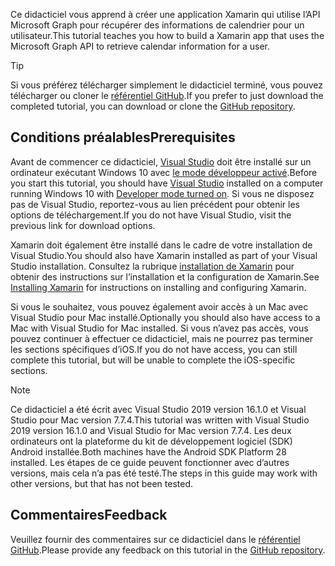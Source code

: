 <!-- markdownlint-disable MD002 MD041 -->

<span data-ttu-id="ceb6b-101">Ce didacticiel vous apprend à créer une application Xamarin qui utilise l’API Microsoft Graph pour récupérer des informations de calendrier pour un utilisateur.</span><span class="sxs-lookup"><span data-stu-id="ceb6b-101">This tutorial teaches you how to build a Xamarin app that uses the Microsoft Graph API to retrieve calendar information for a user.</span></span>

> [!TIP]
> <span data-ttu-id="ceb6b-102">Si vous préférez télécharger simplement le didacticiel terminé, vous pouvez télécharger ou cloner le [référentiel GitHub](https://github.com/microsoftgraph/msgraph-training-xamarin).</span><span class="sxs-lookup"><span data-stu-id="ceb6b-102">If you prefer to just download the completed tutorial, you can download or clone the [GitHub repository](https://github.com/microsoftgraph/msgraph-training-xamarin).</span></span>

## <a name="prerequisites"></a><span data-ttu-id="ceb6b-103">Conditions préalables</span><span class="sxs-lookup"><span data-stu-id="ceb6b-103">Prerequisites</span></span>

<span data-ttu-id="ceb6b-104">Avant de commencer ce didacticiel, [Visual Studio](https://visualstudio.microsoft.com/vs/) doit être installé sur un ordinateur exécutant Windows 10 avec [le mode développeur activé](https://docs.microsoft.com/windows/uwp/get-started/enable-your-device-for-development).</span><span class="sxs-lookup"><span data-stu-id="ceb6b-104">Before you start this tutorial, you should have [Visual Studio](https://visualstudio.microsoft.com/vs/) installed on a computer running Windows 10 with [Developer mode turned on](https://docs.microsoft.com/windows/uwp/get-started/enable-your-device-for-development).</span></span> <span data-ttu-id="ceb6b-105">Si vous ne disposez pas de Visual Studio, reportez-vous au lien précédent pour obtenir les options de téléchargement.</span><span class="sxs-lookup"><span data-stu-id="ceb6b-105">If you do not have Visual Studio, visit the previous link for download options.</span></span>

<span data-ttu-id="ceb6b-106">Xamarin doit également être installé dans le cadre de votre installation de Visual Studio.</span><span class="sxs-lookup"><span data-stu-id="ceb6b-106">You should also have Xamarin installed as part of your Visual Studio installation.</span></span> <span data-ttu-id="ceb6b-107">Consultez la rubrique [installation de Xamarin](/xamarin/cross-platform/get-started/installation) pour obtenir des instructions sur l’installation et la configuration de Xamarin.</span><span class="sxs-lookup"><span data-stu-id="ceb6b-107">See [Installing Xamarin](/xamarin/cross-platform/get-started/installation) for instructions on installing and configuring Xamarin.</span></span>

<span data-ttu-id="ceb6b-108">Si vous le souhaitez, vous pouvez également avoir accès à un Mac avec Visual Studio pour Mac installé.</span><span class="sxs-lookup"><span data-stu-id="ceb6b-108">Optionally you should also have access to a Mac with Visual Studio for Mac installed.</span></span> <span data-ttu-id="ceb6b-109">Si vous n’avez pas accès, vous pouvez continuer à effectuer ce didacticiel, mais ne pourrez pas terminer les sections spécifiques d’iOS.</span><span class="sxs-lookup"><span data-stu-id="ceb6b-109">If you do not have access, you can still complete this tutorial, but will be unable to complete the iOS-specific sections.</span></span>

> [!NOTE]
> <span data-ttu-id="ceb6b-110">Ce didacticiel a été écrit avec Visual Studio 2019 version 16.1.0 et Visual Studio pour Mac version 7.7.4.</span><span class="sxs-lookup"><span data-stu-id="ceb6b-110">This tutorial was written with Visual Studio 2019 version 16.1.0 and Visual Studio for Mac version 7.7.4.</span></span> <span data-ttu-id="ceb6b-111">Les deux ordinateurs ont la plateforme du kit de développement logiciel (SDK) Android installée.</span><span class="sxs-lookup"><span data-stu-id="ceb6b-111">Both machines have the Android SDK Platform 28 installed.</span></span> <span data-ttu-id="ceb6b-112">Les étapes de ce guide peuvent fonctionner avec d’autres versions, mais cela n’a pas été testé.</span><span class="sxs-lookup"><span data-stu-id="ceb6b-112">The steps in this guide may work with other versions, but that has not been tested.</span></span>

## <a name="feedback"></a><span data-ttu-id="ceb6b-113">Commentaires</span><span class="sxs-lookup"><span data-stu-id="ceb6b-113">Feedback</span></span>

<span data-ttu-id="ceb6b-114">Veuillez fournir des commentaires sur ce didacticiel dans le [référentiel GitHub](https://github.com/microsoftgraph/msgraph-training-xamarin).</span><span class="sxs-lookup"><span data-stu-id="ceb6b-114">Please provide any feedback on this tutorial in the [GitHub repository](https://github.com/microsoftgraph/msgraph-training-xamarin).</span></span>
